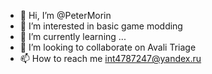 - 👋 Hi, I’m @PeterMorin
- 👀 I’m interested in basic game modding
- 🌱 I’m currently learning ...
- 💞️ I’m looking to collaborate on Avali Triage
- 📫 How to reach me int4787247@yandex.ru

<!---
PeterMorin/PeterMorin is a ✨ special ✨ repository because its `README.md` (this file) appears on your GitHub profile.
You can click the Preview link to take a look at your changes.
--->
